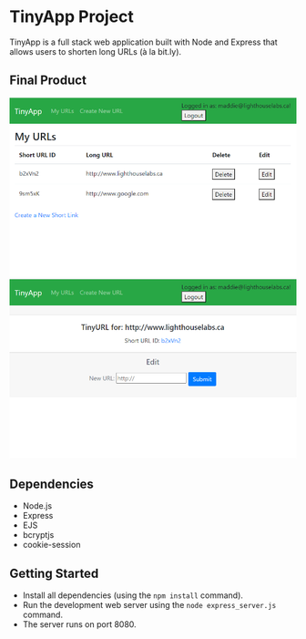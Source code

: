 # TinyApp Project

TinyApp is a full stack web application built with Node and Express that allows users to shorten long URLs (à la bit.ly).

## Final Product

!["Sample homepage showing table of user's shortened URLs"](/docs/homepage.png)
!["Sample short URL page"](/docs/short-url-page.png)

## Dependencies

- Node.js
- Express
- EJS
- bcryptjs
- cookie-session

## Getting Started

- Install all dependencies (using the `npm install` command).
- Run the development web server using the `node express_server.js` command.
- The server runs on port 8080.